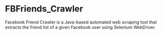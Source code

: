# FBFriends_Crawler
Facebook Friend Crawler is a Java-based automated web scraping tool that extracts the friend list of a given Facebook user using Selenium WebDriver.

